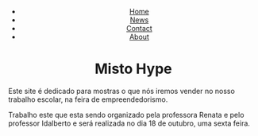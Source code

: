 <html>
<head>
  <style>

body {background-color: #f0deac;}

body {
  margin: 0;
}

ul {
  list-style-type: none;
  margin: 0;
  padding: 0;
  width: 30%;
  background-color: #f1f1f1;
  position: fixed;
  left: -40px;
  top: 0px;
  height: 100%;
  overflow: auto;
}

li a {
  display: block;
  color: #000;
  padding: 8px 16px;
  text-decoration: none;
}

li a.active {
  background-color: #04AA6D;
  color: white;
}

li a:hover:not(.active) {
  background-color: #555;
  color: white;
}
</style>
</head>
<body>

<ul>
  <li><center><a class="active" href="#home">Home</a></center></li>
  <li><center><a href="#news">News</a></center></li>
  <li><center><a href="#contact">Contact</a></center></li>
  <li><center><a href="#about">About</a></center></li>
</ul>
  
  <center>
  <h1>Misto Hype</h1>
  </center>

<p>Este site é dedicado para mostras o que nós iremos vender no nosso trabalho escolar, na feira de empreendedorismo.</p>
<p>Trabalho este que esta sendo organizado pela professora Renata e pelo professor Idalberto e será realizada no dia 18 de outubro, uma sexta feira.</p> 

</body>
</html>
